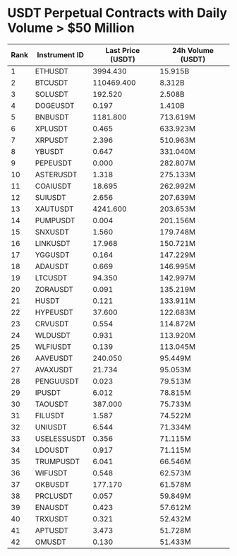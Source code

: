 # USDT Perpetual Contracts with Daily Volume > $50 Million

| Rank | Instrument ID | Last Price (USDT) | 24h Volume (USDT) |
|------|---------------|-------------------|-------------------|
| 1 | ETHUSDT | 3994.430 | 15.915B |
| 2 | BTCUSDT | 110469.400 | 8.312B |
| 3 | SOLUSDT | 192.520 | 2.508B |
| 4 | DOGEUSDT | 0.197 | 1.410B |
| 5 | BNBUSDT | 1181.800 | 713.619M |
| 6 | XPLUSDT | 0.465 | 633.923M |
| 7 | XRPUSDT | 2.396 | 510.963M |
| 8 | YBUSDT | 0.647 | 331.040M |
| 9 | PEPEUSDT | 0.000 | 282.807M |
| 10 | ASTERUSDT | 1.318 | 275.133M |
| 11 | COAIUSDT | 18.695 | 262.992M |
| 12 | SUIUSDT | 2.656 | 207.639M |
| 13 | XAUTUSDT | 4241.600 | 203.653M |
| 14 | PUMPUSDT | 0.004 | 201.156M |
| 15 | SNXUSDT | 1.560 | 179.748M |
| 16 | LINKUSDT | 17.968 | 150.721M |
| 17 | YGGUSDT | 0.164 | 147.229M |
| 18 | ADAUSDT | 0.669 | 146.995M |
| 19 | LTCUSDT | 94.350 | 142.997M |
| 20 | ZORAUSDT | 0.091 | 135.219M |
| 21 | HUSDT | 0.121 | 133.911M |
| 22 | HYPEUSDT | 37.600 | 122.683M |
| 23 | CRVUSDT | 0.554 | 114.872M |
| 24 | WLDUSDT | 0.931 | 113.920M |
| 25 | WLFIUSDT | 0.139 | 113.045M |
| 26 | AAVEUSDT | 240.050 | 95.449M |
| 27 | AVAXUSDT | 21.734 | 95.053M |
| 28 | PENGUUSDT | 0.023 | 79.513M |
| 29 | IPUSDT | 6.012 | 78.815M |
| 30 | TAOUSDT | 387.000 | 75.733M |
| 31 | FILUSDT | 1.587 | 74.522M |
| 32 | UNIUSDT | 6.544 | 71.334M |
| 33 | USELESSUSDT | 0.356 | 71.115M |
| 34 | LDOUSDT | 0.917 | 71.115M |
| 35 | TRUMPUSDT | 6.041 | 66.546M |
| 36 | WIFUSDT | 0.548 | 62.573M |
| 37 | OKBUSDT | 177.170 | 61.578M |
| 38 | PRCLUSDT | 0.057 | 59.849M |
| 39 | ENAUSDT | 0.423 | 57.612M |
| 40 | TRXUSDT | 0.321 | 52.432M |
| 41 | APTUSDT | 3.473 | 51.728M |
| 42 | OMUSDT | 0.130 | 51.433M |
